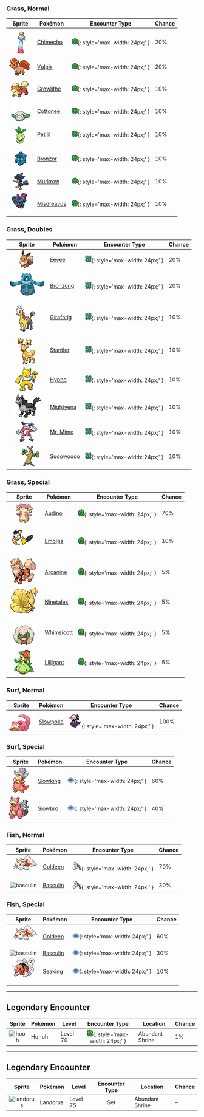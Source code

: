 

### Grass, Normal

| Sprite | Pokémon | Encounter Type | Chance |
| :---: | --- | :---: | --- |
| ![chimecho](https://raw.githubusercontent.com/PokeAPI/sprites/master/sprites/pokemon/versions/generation-v/black-white/animated/358.gif) | [Chimecho](../pokemon/chimecho.md/) | ![Grass, Normal](../assets/encounter_types/grass_normal.png){: style='max-width: 24px;' } | 20% |
| ![vulpix](https://raw.githubusercontent.com/PokeAPI/sprites/master/sprites/pokemon/versions/generation-v/black-white/animated/37.gif) | [Vulpix](../pokemon/vulpix.md/) | ![Grass, Normal](../assets/encounter_types/grass_normal.png){: style='max-width: 24px;' } | 20% |
| ![growlithe](https://raw.githubusercontent.com/PokeAPI/sprites/master/sprites/pokemon/versions/generation-v/black-white/animated/58.gif) | [Growlithe](../pokemon/growlithe.md/) | ![Grass, Normal](../assets/encounter_types/grass_normal.png){: style='max-width: 24px;' } | 10% |
| ![cottonee](https://raw.githubusercontent.com/PokeAPI/sprites/master/sprites/pokemon/versions/generation-v/black-white/animated/546.gif) | [Cottonee](../pokemon/cottonee.md/) | ![Grass, Normal](../assets/encounter_types/grass_normal.png){: style='max-width: 24px;' } | 10% |
| ![petilil](https://raw.githubusercontent.com/PokeAPI/sprites/master/sprites/pokemon/versions/generation-v/black-white/animated/548.gif) | [Petilil](../pokemon/petilil.md/) | ![Grass, Normal](../assets/encounter_types/grass_normal.png){: style='max-width: 24px;' } | 10% |
| ![bronzor](https://raw.githubusercontent.com/PokeAPI/sprites/master/sprites/pokemon/versions/generation-v/black-white/animated/436.gif) | [Bronzor](../pokemon/bronzor.md/) | ![Grass, Normal](../assets/encounter_types/grass_normal.png){: style='max-width: 24px;' } | 10% |
| ![murkrow](https://raw.githubusercontent.com/PokeAPI/sprites/master/sprites/pokemon/versions/generation-v/black-white/animated/198.gif) | [Murkrow](../pokemon/murkrow.md/) | ![Grass, Normal](../assets/encounter_types/grass_normal.png){: style='max-width: 24px;' } | 10% |
| ![misdreavus](https://raw.githubusercontent.com/PokeAPI/sprites/master/sprites/pokemon/versions/generation-v/black-white/animated/200.gif) | [Misdreavus](../pokemon/misdreavus.md/) | ![Grass, Normal](../assets/encounter_types/grass_normal.png){: style='max-width: 24px;' } | 10%

### Grass, Doubles

| Sprite | Pokémon | Encounter Type | Chance |
| :---: | --- | :---: | --- |
| ![eevee](https://raw.githubusercontent.com/PokeAPI/sprites/master/sprites/pokemon/versions/generation-v/black-white/animated/133.gif) | [Eevee](../pokemon/eevee.md/) | ![Grass, Doubles](../assets/encounter_types/grass_doubles.png){: style='max-width: 24px;' } | 20% |
| ![bronzong](https://raw.githubusercontent.com/PokeAPI/sprites/master/sprites/pokemon/versions/generation-v/black-white/animated/437.gif) | [Bronzong](../pokemon/bronzong.md/) | ![Grass, Doubles](../assets/encounter_types/grass_doubles.png){: style='max-width: 24px;' } | 20% |
| ![girafarig](https://raw.githubusercontent.com/PokeAPI/sprites/master/sprites/pokemon/versions/generation-v/black-white/animated/203.gif) | [Girafarig](../pokemon/girafarig.md/) | ![Grass, Doubles](../assets/encounter_types/grass_doubles.png){: style='max-width: 24px;' } | 10% |
| ![stantler](https://raw.githubusercontent.com/PokeAPI/sprites/master/sprites/pokemon/versions/generation-v/black-white/animated/234.gif) | [Stantler](../pokemon/stantler.md/) | ![Grass, Doubles](../assets/encounter_types/grass_doubles.png){: style='max-width: 24px;' } | 10% |
| ![hypno](https://raw.githubusercontent.com/PokeAPI/sprites/master/sprites/pokemon/versions/generation-v/black-white/animated/97.gif) | [Hypno](../pokemon/hypno.md/) | ![Grass, Doubles](../assets/encounter_types/grass_doubles.png){: style='max-width: 24px;' } | 10% |
| ![mightyena](https://raw.githubusercontent.com/PokeAPI/sprites/master/sprites/pokemon/versions/generation-v/black-white/animated/262.gif) | [Mightyena](../pokemon/mightyena.md/) | ![Grass, Doubles](../assets/encounter_types/grass_doubles.png){: style='max-width: 24px;' } | 10% |
| ![mr-mime](https://raw.githubusercontent.com/PokeAPI/sprites/master/sprites/pokemon/versions/generation-v/black-white/animated/122.gif) | [Mr. Mime](../pokemon/mr-mime.md/) | ![Grass, Doubles](../assets/encounter_types/grass_doubles.png){: style='max-width: 24px;' } | 10% |
| ![sudowoodo](https://raw.githubusercontent.com/PokeAPI/sprites/master/sprites/pokemon/versions/generation-v/black-white/animated/185.gif) | [Sudowoodo](../pokemon/sudowoodo.md/) | ![Grass, Doubles](../assets/encounter_types/grass_doubles.png){: style='max-width: 24px;' } | 10%

### Grass, Special

| Sprite | Pokémon | Encounter Type | Chance |
| :---: | --- | :---: | --- |
| ![audino](https://raw.githubusercontent.com/PokeAPI/sprites/master/sprites/pokemon/versions/generation-v/black-white/animated/531.gif) | [Audino](../pokemon/audino.md/) | ![Grass, Special](../assets/encounter_types/grass_special.png){: style='max-width: 24px;' } | 70% |
| ![emolga](https://raw.githubusercontent.com/PokeAPI/sprites/master/sprites/pokemon/versions/generation-v/black-white/animated/587.gif) | [Emolga](../pokemon/emolga.md/) | ![Grass, Special](../assets/encounter_types/grass_special.png){: style='max-width: 24px;' } | 10% |
| ![arcanine](https://raw.githubusercontent.com/PokeAPI/sprites/master/sprites/pokemon/versions/generation-v/black-white/animated/59.gif) | [Arcanine](../pokemon/arcanine.md/) | ![Grass, Special](../assets/encounter_types/grass_special.png){: style='max-width: 24px;' } | 5% |
| ![ninetales](https://raw.githubusercontent.com/PokeAPI/sprites/master/sprites/pokemon/versions/generation-v/black-white/animated/38.gif) | [Ninetales](../pokemon/ninetales.md/) | ![Grass, Special](../assets/encounter_types/grass_special.png){: style='max-width: 24px;' } | 5% |
| ![whimsicott](https://raw.githubusercontent.com/PokeAPI/sprites/master/sprites/pokemon/versions/generation-v/black-white/animated/547.gif) | [Whimsicott](../pokemon/whimsicott.md/) | ![Grass, Special](../assets/encounter_types/grass_special.png){: style='max-width: 24px;' } | 5% |
| ![lilligant](https://raw.githubusercontent.com/PokeAPI/sprites/master/sprites/pokemon/versions/generation-v/black-white/animated/549.gif) | [Lilligant](../pokemon/lilligant.md/) | ![Grass, Special](../assets/encounter_types/grass_special.png){: style='max-width: 24px;' } | 5%

### Surf, Normal

| Sprite | Pokémon | Encounter Type | Chance |
| :---: | --- | :---: | --- |
| ![slowpoke](https://raw.githubusercontent.com/PokeAPI/sprites/master/sprites/pokemon/versions/generation-v/black-white/animated/79.gif) | [Slowpoke](../pokemon/slowpoke.md/) | ![Surf, Normal](../assets/encounter_types/surf_normal.png){: style='max-width: 24px;' } | 100%

### Surf, Special

| Sprite | Pokémon | Encounter Type | Chance |
| :---: | --- | :---: | --- |
| ![slowking](https://raw.githubusercontent.com/PokeAPI/sprites/master/sprites/pokemon/versions/generation-v/black-white/animated/199.gif) | [Slowking](../pokemon/slowking.md/) | ![Surf, Special](../assets/encounter_types/surf_special.png){: style='max-width: 24px;' } | 60% |
| ![slowbro](https://raw.githubusercontent.com/PokeAPI/sprites/master/sprites/pokemon/versions/generation-v/black-white/animated/80.gif) | [Slowbro](../pokemon/slowbro.md/) | ![Surf, Special](../assets/encounter_types/surf_special.png){: style='max-width: 24px;' } | 40%

### Fish, Normal

| Sprite | Pokémon | Encounter Type | Chance |
| :---: | --- | :---: | --- |
| ![goldeen](https://raw.githubusercontent.com/PokeAPI/sprites/master/sprites/pokemon/versions/generation-v/black-white/animated/118.gif) | [Goldeen](../pokemon/goldeen.md/) | ![Fish, Normal](../assets/encounter_types/fish_normal.png){: style='max-width: 24px;' } | 70% |
| ![basculin]() | [Basculin](../pokemon/basculin.md/) | ![Fish, Normal](../assets/encounter_types/fish_normal.png){: style='max-width: 24px;' } | 30%

### Fish, Special

| Sprite | Pokémon | Encounter Type | Chance |
| :---: | --- | :---: | --- |
| ![goldeen](https://raw.githubusercontent.com/PokeAPI/sprites/master/sprites/pokemon/versions/generation-v/black-white/animated/118.gif) | [Goldeen](../pokemon/goldeen.md/) | ![Fish, Special](../assets/encounter_types/fish_special.png){: style='max-width: 24px;' } | 60% |
| ![basculin]() | [Basculin](../pokemon/basculin.md/) | ![Fish, Special](../assets/encounter_types/fish_special.png){: style='max-width: 24px;' } | 30% |
| ![seaking](https://raw.githubusercontent.com/PokeAPI/sprites/master/sprites/pokemon/versions/generation-v/black-white/animated/119.gif) | [Seaking](../pokemon/seaking.md/) | ![Fish, Special](../assets/encounter_types/fish_special.png){: style='max-width: 24px;' } | 10% |

---

## Legendary Encounter

| Sprite | Pokémon | Level | Encounter Type | Location | Chance |
| :---: | --- | --- | :---: | --- | --- |
| ![hooh]() | Ho-oh | Level 70 | ![grass_special](../assets/encounter_types/grass_special.png){: style='max-width: 24px;' } | Abundant Shrine | 1% |

---

## Legendary Encounter

| Sprite | Pokémon | Level | Encounter Type | Location | Chance |
| :---: | --- | --- | :---: | --- | --- |
| ![landorus]() | Landorus | Level 75 | Set | Abundant Shrine | – |
